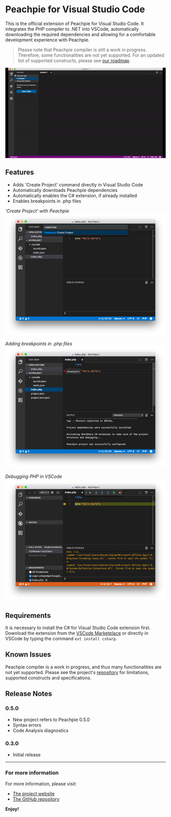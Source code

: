 # Peachpie for Visual Studio Code

This is the official extension of Peachpie for Visual Studio Code. It integrates the PHP compiler to .NET into VSCode, automatically downloading the required dependencies and allowing for a comfortable development experience with Peachpie.

> Please note that Peachpie compiler is still a work in progress. Therefore, some functionalities are not yet supported. For an updated list of supported constructs, please see [our roadmap](https://github.com/iolevel/peachpie/wiki/Peachpie-Roadmap).

![Intro](images/tEDLQt.gif)

## Features

* Adds 'Create Project' command directly in Visual Studio Code
* Automatically downloads Peachpie dependencies
* Automatically enables the C# extension, if already installed
* Enables breakpoints in .php files

*'Create Project' with Peachpie* 
![Create Project Command](images/create-project.png)

*Adding breakpoints in .php files*
![Create Project Command](images/breakpoint.png)

*Debugging PHP in VSCode*
![Create Project Command](images/debug.png)

## Requirements

It is necessary to install the C# for Visual Studio Code extension first. Download the extension from the [VSCode Marketplace](https://marketplace.visualstudio.com/items?itemName=ms-vscode.csharp) or directly in VSCode by typing the command `ext install csharp`.

## Known Issues

Peachpie compiler is a work in progress, and thus many functionalities are not yet supported. Please see the project's [repository](https://www.github.com/iolevel/peachpie) for limitations, supported constructs and specifications.

## Release Notes

### 0.5.0

- New project refers to Peachpie 0.5.0
- Syntax errors
- Code Analysis diagnostics

### 0.3.0

- Initial release

-----------------------------------------------------------------------------------------------------------

### For more information

For more information, please visit:
* [The project website](http://www.peachpie.io)
* [The GitHub repository](https://github.com/iolevel/peachpie)

**Enjoy!**
